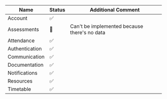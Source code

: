 | Name           | Status | Additional Comment                           |
|----------------|--------|----------------------------------------------|
| Account        | ✅      |                                              |
| Assessments    | 🚧   | Can't be implemented because there's no data |
| Attendance     | ✅     |                                              |
| Authentication | ✅      |                                              |
| Communication  | ✅     |                                              |
| Documentation  | ✅     |                                              |
| Notifications  | ✅      |                                              |
| Resources      | ✅      |                                              |
| Timetable      | ✅      |                                              |